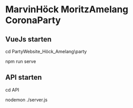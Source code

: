 # MarvinHöck MoritzAmelang CoronaParty

## VueJs starten
cd PartyWebsite_Höck_Amelang\party

npm run serve

## API starten
cd API

nodemon ./server.js